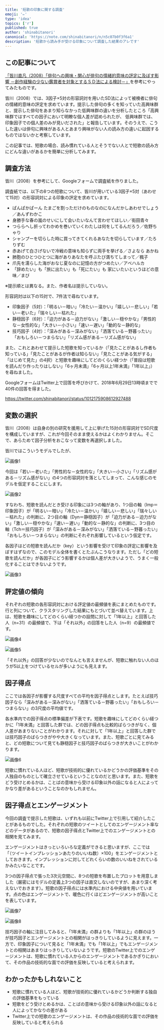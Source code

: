 ```yaml
---
title: '短歌の印象に関する調査'
emoji: '✏️'
type: 'idea'
topics: ['r']
published: true
author: 'shinabitanori'
canonical: 'https://note.com/shinabitanori/n/n5c07b0f3f6a1'
description: '短歌から読み手が受ける印象について調査した結果のアレです'
---
```


## この記事について

[「皆川直凡（2008）「俳句への興味・関心が俳句の情緒的意味の評定に及ぼす影響 －創作経験の少ない鑑賞者を対象とするＳＤ法による検討－」](http://www.naruto-u.ac.jp/journal/info-edu/j05010.pdf)を参考にやってみたものです。

皆川（2008）では、3因子×5対の形容詞対を用いたSD法によって被検者に俳句の情緒的意味の評定を求めています。提示した俳句の多くを知っていた高興味群と、提示した俳句をあまり知らなかった低興味群の違いを分析したところ「高興味群ではすべての因子において明瞭な個人差が認められたが、 低興味群では、印象因子での個人差のみが見いだされた」と報告しています。そのうえで、こうした違いは俳句に興味がある人とあまり興味がない人の読み方の違いに起因するものではないかと考察しています。

この記事では、短歌の場合、読み慣れている人とそうでない人とで短歌の読み方にどんな違いがあるかを簡単に分析してみます。

## 調査方法

皆川（2008）を参考にして、Googleフォームで調査紙を作りました。

調査紙では、以下の8つの短歌について、皆川が用いている3因子×5対（あわせて15対）の形容詞対による印象の評定を求めています。

* ぱんぱかぱーん たまごを割っただけのものなのになんだかしあわせでしょう ／あんずわかこ
* 身勝手な春の嵐のせいにして会いたいなんて言わせてほしい／街田青々
* つららへし折ってわかめを巻いていくわたしは何をしてるんだろう／佐野ちゃり
* シャンプーを切らした時に買ってきてくれるあなたを切らしています／たろりずむ
* 赤あげて白さげないで冷戦の意味も知らずに両手を挙げる／さよなら あかね
* 肺胞のひとつひとつに海がありあなたを呼ぶたび満ちてしまって／楓子
* 爪先を濡らした海がおなじ夏なのに記憶の方がつめたい／アベハルカ
* 「辞めたい」も「旅に出たい」も「死にたい」も 家にいたいというほどの意味／まび

※提示順とは異なる。また、作者名は提示していない。

形容詞対は以下の15対で、7件法で尋ねています。

* 印象因子（5対）：「明るい－暗い」「冷たい－温かい」「嬉しい－悲しい」「若い－老いた」「瑞々しい－枯れた」
* 静穏因子（6対）：「迫力がある－迫力がない」「激しい－穏やかな」「男性的な－女性的な」「大きい－小さい」「速い－遅い」「動的な－静的な」
* 技巧因子（4対）：「深みがある－深みがない」「洒落ている－野暮ったい」「おもしろい－つまらない」「リズム感がある－リズム感がない」

また、これとあわせて提示した短歌を知っているか（「見たことがあるし作者も知っている」「見たことがあるが作者は知らない」「見たことがある気がする」「はじめて見た」の4択）と短歌を趣味にしてどのくらい経つか（「普段は短歌を読んだり作ったりはしない」「6ヶ月未満」「6ヶ月以上1年未満」「1年以上」）を尋ねました。

GoogleフォームはTwitter上で回答を呼びかけて、2018年6月29日13時頃までで40件の回答を得ました。

https://twitter.com/shinabitanori/status/1012175908612927488

## 変数の選択

皆川（2008）は自身の別の研究を援用して上に挙げた15対の形容詞対でSD尺度を構成していますが、これが今回そのまま使えるかはよくわかりません。そこで、あらためて因子分析をおこなって変数を再選択しました。

皆川ではこういうモデルでしたが、

![&#x753B;&#x50CF;1](https://d2l930y2yx77uc.cloudfront.net/production/uploads/images/6990962/picture_pc_4f32424796ed6e5a8e51d4657baf33c9.jpg)

今回は「若い－老いた」「男性的な－女性的な」「大きい－小さい」「リズム感がある－リズム感がない」の4つの形容詞対を落としてしまって、こんな感じのモデルを仮定することにします。

![&#x753B;&#x50CF;2](https://d2l930y2yx77uc.cloudfront.net/production/uploads/images/6991070/picture_pc_fd2224414eacfc62143bf0c01cbf7c2b.jpg)

すなわち、短歌を読んだとき受ける印象には3つの軸があり、1つ目の軸（Imp＝印象因子）が「明るい－暗い」「冷たい－温かい」「嬉しい－悲しい」「瑞々しい－枯れた」の判断に、2つ目の軸（Dyn＝静穏因子）が「迫力がある－迫力がない」「激しい－穏やかな」「速い－遅い」「動的な－静的な」の判断に、3つ目の軸（Tch＝技巧因子）が「深みがある－深みがない」「洒落ている－野暮ったい」「おもしろい－つまらない」の判断にそれぞれ影響しているという仮定です。

各因子はどの短歌を読んだか（key）という影響を受けて印象の評定に影響を及ぼすはずなので、このモデル全体を書くとたぶんこうなります。ただし「どの短歌を読んだか」が各因子にどう影響するかは個人差が大きいようで、うまく一般化することはできないようです。

![&#x753B;&#x50CF;3](https://d2l930y2yx77uc.cloudfront.net/production/uploads/images/6991229/picture_pc_463ac948b5d46502948f93354633b175.jpg)

## 評定値の傾向

それぞれの短歌の各形容詞対における評定値の最頻値を表にまとめたものです。行と列について、クラスタリングした結果にもとづいて並べ替えています。上は、短歌を趣味にしてどのくらい経つかの設問に対して「1年以上」と回答した人（n=31）の最頻値で、下は「それ以外」の回答をした人（n=9）の最頻値です。

![&#x753B;&#x50CF;4](https://d2l930y2yx77uc.cloudfront.net/production/uploads/images/6991461/picture_pc_ed30c4982b8efe0c13f9853316805573.jpg)

![&#x753B;&#x50CF;5](https://d2l930y2yx77uc.cloudfront.net/production/uploads/images/6991464/picture_pc_5377659e2046b2ebd5e12dfc4b028d7f.jpg)

「それ以外」の回答が少ないのでなんとも言えませんが、短歌に触れない人のほうが5以上をつけているセルが多いようにも見えます。

## 因子得点

ここでは各因子が影響する尺度すべての平均を因子得点とします。たとえば技巧因子なら「深みがある－深みがない」「洒落ている－野暮ったい」「おもしろい－つまらない」の3尺度の平均値です。

各水準内での因子得点の標準偏差が下表です。短歌を趣味にしてどのくらい経つかに「1年未満」と回答した群では、どの因子得点も比較的ばらつきがなく、個人差があまりないことがわかります。それに対して「1年以上」と回答した群では技巧因子のばらつきがやや大きくなっています。また、短歌ごとに見てみると、どの短歌について見ても静穏因子と技巧因子のばらつきが大きいことがわかります。

![&#x753B;&#x50CF;6](https://d2l930y2yx77uc.cloudfront.net/production/uploads/images/6992604/picture_pc_9b23a48877bd0bcea5f11cc6aee2abed.jpg)

短歌に慣れている人ほど、短歌が技術的に優れているかどうかの評価基準をその人独自のものとして確立させているということなのだと思います。また、短歌をどう受けとめるかは、ことばの意味から受ける印象以外の話になると人によってかなり差があるということなのかもしれません。

## 因子得点とエンゲージメント

今回の調査で提示した短歌は、いずれも以前にTwitter上で引用して紹介したことがあるものでした。それぞれの短歌のツイートとしてのエンゲージメント率などのデータがあるので、短歌の因子得点とTwitter上でのエンゲージメントとの相関を見てみます。

エンゲージメントはきっといろいろな定義ができると思いますが、ここでは「（ツイートインプレッションあたりのいいね数）×100」をエンゲージメントとしておきます。インプレッションに対してどれくらいの数のいいねをされているかみたいなことです。

3つの因子得点で張った3次元空間に、8つの短歌を布置したプロットを用意しました（厳密にはモデルの定義上3つの因子は直交しないのですが、あまり深く考えないでおきます）。短歌の因子得点には水準内における中央値を用いています。点の色はエンゲージメントで、暖色に行くほどエンゲージメントが高いことを表しています。

![&#x753B;&#x50CF;7](https://d2l930y2yx77uc.cloudfront.net/production/uploads/images/6992877/picture_pc_6721f605b3a599810f495579476a4e9e.jpg)

![&#x753B;&#x50CF;8](https://d2l930y2yx77uc.cloudfront.net/production/uploads/images/6992967/picture_pc_5a5792712f30267cf92bca2e26a65185.jpg)

技巧因子の軸に注目してみると、「1年未満」の群よりも「1年以上」の群のほうが技巧因子とエンゲージメントとの相関がはっきりしているように見えます。一方で、印象因子について見ると「1年未満」でも「1年以上」でもエンゲージメントとの相関はあまりはっきりしていないようです。短歌のTwitter上でのエンゲージメントは、短歌に慣れている人からのエンゲージメントであるかぎりにおいて、その作品の技術的な面での評価を反映していると考えられます。

## わかったかもしれないこと

* 短歌に慣れている人ほど、短歌が技術的に優れているかどうか判断する独自の評価基準をもっている
* 短歌をどう受けとめるかは、ことばの意味から受ける印象以外の話になると人によってかなりの差がある
* Twitter上での短歌のエンゲージメントは、その作品の技術的な面での評価を反映していると考えられる

